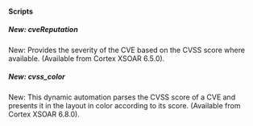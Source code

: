 
#### Scripts

##### New: cveReputation

New: Provides the severity of the CVE based on the CVSS score where available. (Available from Cortex XSOAR 6.5.0).

##### New: cvss_color

New: This dynamic automation parses the CVSS score of a CVE and presents it in the layout in color according to its score. (Available from Cortex XSOAR 6.8.0).
